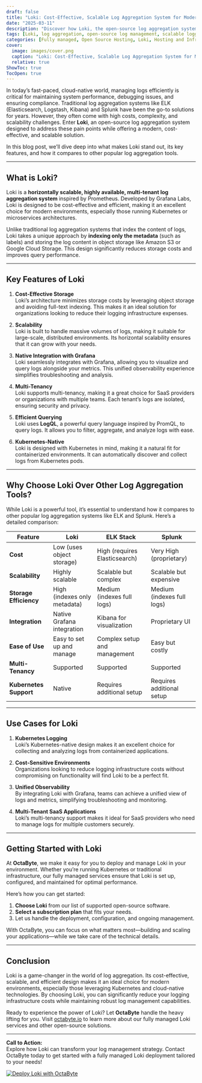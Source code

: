 ```yaml
---
draft: false
title: "Loki: Cost-Effective, Scalable Log Aggregation System for Modern Environments"
date: "2025-03-11"
description: "Discover how Loki, the open-source log aggregation system, revolutionizes log management with its cost-effective, scalable, and efficient approach. Learn why Loki is the perfect choice for modern environments and how it compares to other log aggregation tools."
tags: [Loki, log aggregation, open-source log management, scalable logging, cost-effective logging, Grafana Loki, Loki vs ELK, Loki vs Splunk, centralized logging, modern log management]
categories: [Fully managed, Open Source Hosting, Loki, Hosting and Infrastructure, Monitoring]
cover:
  image: images/cover.png
  caption: "Loki: Cost-Effective, Scalable Log Aggregation System for Modern Environments"
  relative: true
ShowToc: true
TocOpen: true
---
```



In today’s fast-paced, cloud-native world, managing logs efficiently is critical for maintaining system performance, debugging issues, and ensuring compliance. Traditional log aggregation systems like ELK (Elasticsearch, Logstash, Kibana) and Splunk have been the go-to solutions for years. However, they often come with high costs, complexity, and scalability challenges. Enter **Loki**, an open-source log aggregation system designed to address these pain points while offering a modern, cost-effective, and scalable solution.

In this blog post, we’ll dive deep into what makes Loki stand out, its key features, and how it compares to other popular log aggregation tools.

---

## What is Loki?

Loki is a **horizontally scalable, highly available, multi-tenant log aggregation system** inspired by Prometheus. Developed by Grafana Labs, Loki is designed to be cost-effective and efficient, making it an excellent choice for modern environments, especially those running Kubernetes or microservices architectures.

Unlike traditional log aggregation systems that index the content of logs, Loki takes a unique approach by **indexing only the metadata** (such as labels) and storing the log content in object storage like Amazon S3 or Google Cloud Storage. This design significantly reduces storage costs and improves query performance.

---

## Key Features of Loki

1. **Cost-Effective Storage**  
   Loki’s architecture minimizes storage costs by leveraging object storage and avoiding full-text indexing. This makes it an ideal solution for organizations looking to reduce their logging infrastructure expenses.

2. **Scalability**  
   Loki is built to handle massive volumes of logs, making it suitable for large-scale, distributed environments. Its horizontal scalability ensures that it can grow with your needs.

3. **Native Integration with Grafana**  
   Loki seamlessly integrates with Grafana, allowing you to visualize and query logs alongside your metrics. This unified observability experience simplifies troubleshooting and analysis.

4. **Multi-Tenancy**  
   Loki supports multi-tenancy, making it a great choice for SaaS providers or organizations with multiple teams. Each tenant’s logs are isolated, ensuring security and privacy.

5. **Efficient Querying**  
   Loki uses **LogQL**, a powerful query language inspired by PromQL, to query logs. It allows you to filter, aggregate, and analyze logs with ease.

6. **Kubernetes-Native**  
   Loki is designed with Kubernetes in mind, making it a natural fit for containerized environments. It can automatically discover and collect logs from Kubernetes pods.

---

## Why Choose Loki Over Other Log Aggregation Tools?

While Loki is a powerful tool, it’s essential to understand how it compares to other popular log aggregation systems like ELK and Splunk. Here’s a detailed comparison:

| Feature                | Loki                          | ELK Stack                   | Splunk                      |
|------------------------|-------------------------------|-----------------------------|-----------------------------|
| **Cost**               | Low (uses object storage)     | High (requires Elasticsearch) | Very High (proprietary)     |
| **Scalability**        | Highly scalable               | Scalable but complex         | Scalable but expensive      |
| **Storage Efficiency** | High (indexes only metadata)  | Medium (indexes full logs)   | Medium (indexes full logs)  |
| **Integration**        | Native Grafana integration    | Kibana for visualization     | Proprietary UI              |
| **Ease of Use**        | Easy to set up and manage     | Complex setup and management | Easy but costly             |
| **Multi-Tenancy**      | Supported                     | Supported                   | Supported                   |
| **Kubernetes Support** | Native                        | Requires additional setup    | Requires additional setup    |

---

## Use Cases for Loki

1. **Kubernetes Logging**  
   Loki’s Kubernetes-native design makes it an excellent choice for collecting and analyzing logs from containerized applications.

2. **Cost-Sensitive Environments**  
   Organizations looking to reduce logging infrastructure costs without compromising on functionality will find Loki to be a perfect fit.

3. **Unified Observability**  
   By integrating Loki with Grafana, teams can achieve a unified view of logs and metrics, simplifying troubleshooting and monitoring.

4. **Multi-Tenant SaaS Applications**  
   Loki’s multi-tenancy support makes it ideal for SaaS providers who need to manage logs for multiple customers securely.

---

## Getting Started with Loki

At **OctaByte**, we make it easy for you to deploy and manage Loki in your environment. Whether you’re running Kubernetes or traditional infrastructure, our fully managed services ensure that Loki is set up, configured, and maintained for optimal performance.

Here’s how you can get started:  
1. **Choose Loki** from our list of supported open-source software.  
2. **Select a subscription plan** that fits your needs.  
3. Let us handle the deployment, configuration, and ongoing management.  

With OctaByte, you can focus on what matters most—building and scaling your applications—while we take care of the technical details.

---

## Conclusion

Loki is a game-changer in the world of log aggregation. Its cost-effective, scalable, and efficient design makes it an ideal choice for modern environments, especially those leveraging Kubernetes and cloud-native technologies. By choosing Loki, you can significantly reduce your logging infrastructure costs while maintaining robust log management capabilities.

Ready to experience the power of Loki? Let **OctaByte** handle the heavy lifting for you. Visit [octabyte.io](https://octabyte.io) to learn more about our fully managed Loki services and other open-source solutions.

---

**Call to Action:**  
Explore how Loki can transform your log management strategy. Contact OctaByte today to get started with a fully managed Loki deployment tailored to your needs!

[![Deploy Loki with OctaByte](/images/deploy-on-octabyte.png)](https://octabyte.io/fully-managed-open-source-services/hosting-and-infrastructure/monitoring/loki)